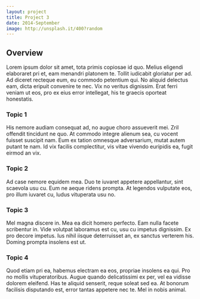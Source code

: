 ```yaml
---
layout: project
title: Project 3
date: 2014-September
image: http://unsplash.it/400?random
---
```


## Overview
Lorem ipsum dolor sit amet, tota primis copiosae id quo. Melius eligendi elaboraret pri et, eam menandri platonem te. Tollit iudicabit gloriatur per ad. Ad diceret recteque eum, eu commodo petentium qui. No aliquid delectus eam, dicta eripuit convenire te nec. Vix no veritus dignissim. Erat ferri veniam ut eos, pro ex eius error intellegat, his te graecis oporteat honestatis.

### Topic 1
His nemore audiam consequat ad, no augue choro assueverit mei. Zril offendit tincidunt ne quo. At commodo integre alienum sea, cu vocent fuisset suscipit nam. Eum ex tation omnesque adversarium, mutat autem putant te nam. Id vix facilis complectitur, vis vitae vivendo euripidis ea, fugit eirmod an vix.

### Topic 2
Ad case nemore equidem mea. Duo te iuvaret appetere appellantur, sint scaevola usu cu. Eum ne aeque ridens prompta. At legendos vulputate eos, pro illum iuvaret cu, ludus vituperata usu no.

### Topic 3
Mel magna discere in. Mea ea dicit homero perfecto. Eam nulla facete scribentur in. Vide volutpat laboramus est cu, usu cu impetus dignissim. Ex pro decore impetus. Ius nihil iisque deterruisset an, ex sanctus verterem his. Doming prompta insolens est ut.

### Topic 4
Quod etiam pri ea, habemus electram ea eos, propriae insolens ea qui. Pro no mollis vituperatoribus. Augue quando delicatissimi ex per, vel ea vidisse dolorem eleifend. Has te aliquid senserit, reque soleat sed ea. At bonorum facilisis disputando est, error tantas appetere nec te. Mel in nobis animal.